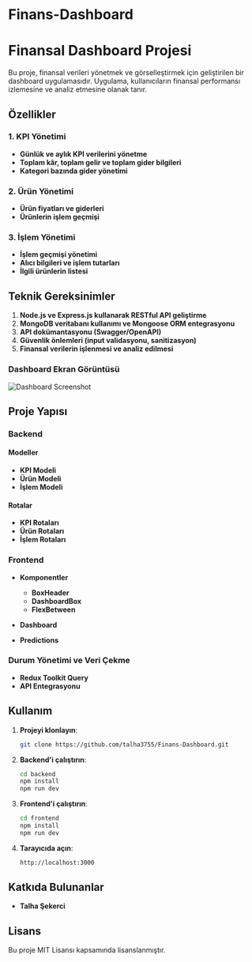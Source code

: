 ﻿# Finans-Dashboard

# Finansal Dashboard Projesi

Bu proje, finansal verileri yönetmek ve görselleştirmek için geliştirilen bir dashboard uygulamasıdır. Uygulama, kullanıcıların finansal performansı izlemesine ve analiz etmesine olanak tanır.

## Özellikler

### 1. KPI Yönetimi
- **Günlük ve aylık KPI verilerini yönetme**
- **Toplam kâr, toplam gelir ve toplam gider bilgileri**
- **Kategori bazında gider yönetimi**

### 2. Ürün Yönetimi
- **Ürün fiyatları ve giderleri**
- **Ürünlerin işlem geçmişi**

### 3. İşlem Yönetimi
- **İşlem geçmişi yönetimi**
- **Alıcı bilgileri ve işlem tutarları**
- **İlgili ürünlerin listesi**

## Teknik Gereksinimler

1. **Node.js ve Express.js kullanarak RESTful API geliştirme**
2. **MongoDB veritabanı kullanımı ve Mongoose ORM entegrasyonu**
3. **API dokümantasyonu (Swagger/OpenAPI)**
4. **Güvenlik önlemleri (input validasyonu, sanitizasyon)**
5. **Finansal verilerin işlenmesi ve analiz edilmesi**

### Dashboard Ekran Görüntüsü
![Dashboard Screenshot](./frontend/src/assets/finansaldashboardphoto.png)

## Proje Yapısı

### Backend

#### Modeller

- **KPI Modeli**
- **Ürün Modeli**
- **İşlem Modeli**

#### Rotalar

- **KPI Rotaları**
- **Ürün Rotaları**
- **İşlem Rotaları**

### Frontend

- **Komponentler**
  - **BoxHeader**
  - **DashboardBox**
  - **FlexBetween**

- **Dashboard**
- **Predictions**

### Durum Yönetimi ve Veri Çekme

- **Redux Toolkit Query**
- **API Entegrasyonu**

## Kullanım

1. **Projeyi klonlayın**:
    ```sh
    git clone https://github.com/talha3755/Finans-Dashboard.git
    ```

2. **Backend'i çalıştırın**:
    ```sh
    cd backend
    npm install
    npm run dev
    ```

3. **Frontend'i çalıştırın**:
    ```sh
    cd frontend
    npm install
    npm run dev
    ```

4. **Tarayıcıda açın**:
    ```sh
    http://localhost:3000
    ```

## Katkıda Bulunanlar

- **Talha Şekerci**

## Lisans

Bu proje MIT Lisansı kapsamında lisanslanmıştır.

